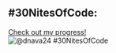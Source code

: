 
## #30NitesOfCode:
  [Check out my progress!](https://www.codedex.io/@dnava24/30-nites-of-code)  
  ![@dnava24 #30NitesOfCode](https://www.codedex.io/api/petStatus?user=dnava24)
